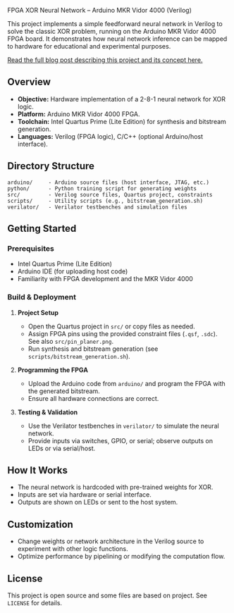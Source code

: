  FPGA XOR Neural Network – Arduino MKR Vidor 4000 (Verilog)

This project implements a simple feedforward neural network in Verilog to solve the classic XOR problem, running on the Arduino MKR Vidor 4000 FPGA board. It demonstrates how neural network inference can be mapped to hardware for educational and experimental purposes.

[Read the full blog post describing this project and its concept here.](https://www.larsgregori.de/2025/06/11/ai-on-fpga-generating-an-xor-neural-network-with-llms/)

## Overview

- **Objective:** Hardware implementation of a 2-8-1 neural network for XOR logic.
- **Platform:** Arduino MKR Vidor 4000 FPGA.
- **Toolchain:** Intel Quartus Prime (Lite Edition) for synthesis and bitstream generation.
- **Languages:** Verilog (FPGA logic), C/C++ (optional Arduino/host interface).

## Directory Structure

```plaintext
arduino/     - Arduino source files (host interface, JTAG, etc.)
python/      - Python training script for generating weights
src/         - Verilog source files, Quartus project, constraints
scripts/     - Utility scripts (e.g., bitstream_generation.sh)
verilator/   - Verilator testbenches and simulation files
```

## Getting Started

### Prerequisites

- Intel Quartus Prime (Lite Edition)
- Arduino IDE (for uploading host code)
- Familiarity with FPGA development and the MKR Vidor 4000

### Build & Deployment

1. **Project Setup**
   - Open the Quartus project in `src/` or copy files as needed.
   - Assign FPGA pins using the provided constraint files (`.qsf`, `.sdc`). See also `src/pin_planer.png`.
   - Run synthesis and bitstream generation (see `scripts/bitstream_generation.sh`). 

2. **Programming the FPGA**
   - Upload the Arduino code from `arduino/` and program the FPGA with the generated bitstream.
   - Ensure all hardware connections are correct.

3. **Testing & Validation**
   - Use the Verilator testbenches in `verilator/` to simulate the neural network.
   - Provide inputs via switches, GPIO, or serial; observe outputs on LEDs or via serial/host.

## How It Works

- The neural network is hardcoded with pre-trained weights for XOR.
- Inputs are set via hardware or serial interface.
- Outputs are shown on LEDs or sent to the host system.

## Customization

- Change weights or network architecture in the Verilog source to experiment with other logic functions.
- Optimize performance by pipelining or modifying the computation flow.

## License

This project is open source and some files are based on []() project. See `LICENSE` for details.
